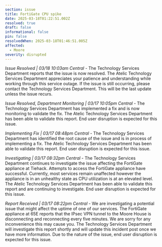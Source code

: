 ```yaml
---
section: issue
title: FortiGate CPU spike
date: 2025-03-18T01:22:51.002Z
resolved: true
draft: false
informational: false
pin: false
resolvedWhen: 2025-03-18T01:46:51.005Z
affected:
  - Moore
severity: disrupted
---
```

*Issue Resolved | 03/18 10:03am Central* - The Technology Services Department reports that the issue is now resolved. The Atelic Technology Services Department appreciates your patience and understanding while working through this service outage. If the issue is still occurring, please contact the Technology Services Department. This will be the last update unless the issue recurs.

*Issue Resolved, Department Monitoring | 03/17 10:05pm Central* - The Technology Services Department has implemented a fix and is now monitoring to validate the fix. The Atelic Technology Services Department has been able to validate this report. End user disruption is expected for this issue.

*Implementing Fix | 03/17 08:48pm Central* - The Technology Services Department has identified the root cause of the issue and is in process of implementing a fix. The Atelic Technology Services Department has been able to validate this report. End user disruption is expected for this issue.

*Investigating | 03/17 08:32pm Central* - The Technology Services Department continues to investigate the issue affecting the FortiGate appliance at Tiehack. Attempts to access the FortiGate appliance have successful. Currently, most services remain unaffected however the appliance is in an unhealthy state as CPU utilization is at an elevated level. The Atelic Technology Services Department has been able to validate this report and are continuing to investigate. End user disruption is expected for this issue.

*Report Received | 03/17 08:22pm Central* - We are investigating a potential issue that might affect the uptime of one of our services. The FortiGate appliance at 65E reports that the IPsec VPN tunnel to the Moore House is disconnecting and reconnecting every five minutes. We are sorry for any inconvenience this may cause you. The Technology Services Department will investigate this report shortly and will update this incident post once we have more information. Due to the nature of the issue, end user disruption is expected for this issue.
